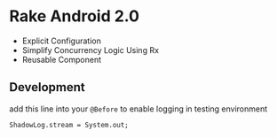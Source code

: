 # Rake Android 2.0

- Explicit Configuration
- Simplify Concurrency Logic Using Rx
- Reusable Component

## Development

add this line into your `@Before` to enable logging in testing environment

```
ShadowLog.stream = System.out;
```
